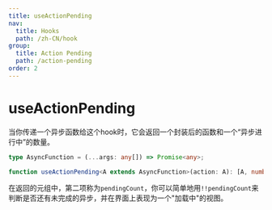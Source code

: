 ```yaml
---
title: useActionPending
nav:
  title: Hooks
  path: /zh-CN/hook
group:
  title: Action Pending
  path: /action-pending
order: 2
---
```


# useActionPending

当你传递一个异步函数给这个hook时，它会返回一个封装后的函数和一个“异步进行中”的数量。

```typescript
type AsyncFunction = (...args: any[]) => Promise<any>;

function useActionPending<A extends AsyncFunction>(action: A): [A, number]
```

在返回的元组中，第二项称为`pendingCount`，你可以简单地用`!!pendingCount`来判断是否还有未完成的异步，并在界面上表现为一个"加载中"的视图。

<code src="./demo/useActionPending.tsx">